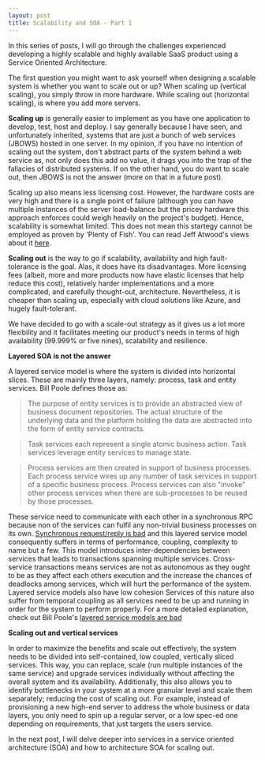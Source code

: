 ```yaml
---
layout: post
title: Scalability and SOA - Part 1
---
```


In this series of posts, I will go through the challenges experienced developing a highly scalable and highly available SaaS product using a Service Oriented Architecture. 

The first question you might want to ask yourself when designing a scalable system is whether you want to scale out or up? When scaling up (vertical scaling), you simply throw in more hardware. While scaling out (horizontal scaling), is where you add more servers. 

**Scaling up** is generally easier to implement as you have one application to develop, test, host and deploy. I say generally because I have seen, and unfortunately inherited, systems that are just a bunch of web services (JBOWS) hosted in one server. In my opinion, if you have no intention of scaling out the system, don't abstract parts of the system behind a web service as, not only does this add no value, it drags you into the trap of the fallacies of distributed systems. If on the other hand, you do want to scale out, then JBOWS is not the answer (more on that in a future post). 

Scaling up also means less licensing cost. However, the hardware costs are very high and there is a single point of failure (although you can have multiple instances of the server load-balance but the pricey hardware this approach enforces could weigh heavily on the project's budget). Hence, scalability is somewhat limited. This does not mean this startegy cannot be employed as proven by 'Plenty of Fish'. You can read Jeff Atwood's views about it [here](http://blog.codinghorror.com/my-scaling-hero/).

**Scaling out** is the way to go if scalability, availability and high fault-tolerance is the goal. Alas, it does have its disadvantages. More licensing fees (albeit, more and more products now have elastic licenses that help reduce this cost), relatively harder implementations and a more complicated, and carefully thought-out, architecture. Nevertheless, it is cheaper than scaling up, especially with cloud solutions like Azure, and hugely fault-tolerant.

We have decided to go with a scale-out strategy as it gives us a lot more flexibility and it facilitates meeting our product's needs in terms of high availability (99.999% or five nines), scalability and resilience. 

**Layered SOA is not the answer**

A layered service model is where the system is divided into horizontal slices. These are mainly three layers, namely: process, task and entity services. Bill Poole defines those as:

>The purpose of entity services is to provide an abstracted view of business document repositories. The actual structure of the underlying data and the platform holding the data are abstracted into the form of entity service contracts.

>Task services each represent a single atomic business action. Task services leverage entity services to manage state.

>Process services are then created in support of business processes. Each process service wires up any number of task services in support of a specific business process. Process services can also "invoke" other process services when there are sub-processes to be reused by those processes.

These service need to communicate with each other in a synchronous RPC because non of the services can fulfil any non-trivial business processes on its own. [Synchronous request/reply is bad](http://bill-poole.blogspot.co.uk/2008/03/synchronous-requestreply-is-bad.html) and this layered service model consequently suffers in terms of performance, coupling, complexity to name but a few. This model introduces inter-dependencies between services that leads to transactions spanning multiple services. Cross-service transactions means services are not as autonomous as they ought to be as they affect each others execution and the increase the chances of deadlocks among services, which will hurt the performance of the system. Layered service models also have low cohesion  Services of this nature also suffer from temporal coupling as all services need to be up and running in order for the system to perform properly. For a more detailed explanation, check out Bill Poole's [layered service models are bad](http://bill-poole.blogspot.co.uk/2008/05/layered-service-models-are-bad.html)

**Scaling out and vertical services**

In order to maximize the benefits and scale out effectively, the system needs to be divided into self-contained, low coupled, vertically sliced services. This way, you can replace, scale (run multiple instances of the same service) and upgrade services individually without affecting the overall system and its availability. Additionally, this also allows you to identify bottlenecks in your system at a more granular level and scale them separately; reducing the cost of scaling out. For example, instead of provisioning a new high-end server to address the whole business or data layers, you only need to spin up a regular server, or a low spec-ed one depending on requirements, that just targets the users service. 

In the next post, I will delve deeper into services in a service oriented architecture (SOA) and how to architecture SOA for scaling out.
 